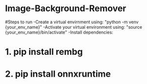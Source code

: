 # Image-Background-Remover


#Steps to run
-Create a virtual envirnment using: "python -m venv {your_env_name}"
-Activate your virtual environment using: "source {your_env_name}/bin/activate"
-Install dependencies: 
# 1. pip install rembg 
# 2. pip install onnxruntime
